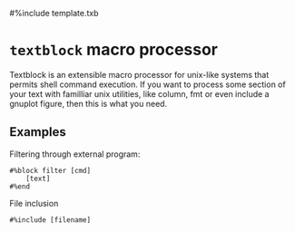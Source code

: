 #%include template.txb

# `textblock` macro processor
Textblock is an extensible  macro processor for unix-like systems that permits
shell command execution.  If you want to process some section of your text with
familliar unix utilities, like column, fmt or even include a gnuplot figure,
then this is what you need.

## Examples
Filtering through external program:

	#%block filter [cmd]
		[text]
	#%end

File inclusion

	#%include [filename]


